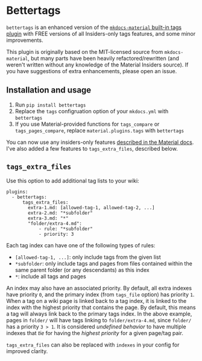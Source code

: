 # Bettertags

`bettertags` is an enhanced version of the [`mkdocs-material` built-in tags plugin](https://squidfunk.github.io/mkdocs-material/plugins/tags) with FREE versions of all Insiders-only tags features, and some minor improvements.

This plugin is originally based on the MIT-licensed source from `mkdocs-material`, but many parts have been heavily refactored/rewritten (and weren't written without any knowledge of the Material Insiders source). If you have suggestions of extra enhancements, please open an issue.

## Installation and usage

1. Run `pip install bettertags`
2. Replace the `tags` configruation option of your `mkdocs.yml` with `bettertags`
3. If you use Material-provided functions for `tags_compare` or `tags_pages_compare`, replace `material.plugins.tags` with `bettertags`

You can now use any insiders-only features [described in the Material docs](https://squidfunk.github.io/mkdocs-material/plugins/tags). I've also added a few features to `tags_extra_files`, described below.

## `tags_extra_files`

Use this option to add additional tag lists to your wiki:

```
plugins:
  - bettertags:
      tags_extra_files:
        extra-1.md: [allowed-tag-1, allowed-tag-2, ...]
        extra-2.md: "*subfolder"
        extra-3.md: "*"
        "folder/extra-4.md":
            - rule: "*subfolder"
            - priority: 3
```

Each tag index can have one of the following types of rules:

- `[allowed-tag-1, ...]`: only include tags from the given list
- `*subfolder`: only include tags and pages from files contained within the same parent folder (or any descendants) as this index
- `*`: include all tags and pages

An index may also have an associated priority. By default, all extra indexes have priority `0`, and the primary index (from `tags_file` option) has priority `1`. When a tag on a wiki page is linked back to a tag index, it is linked to the index with the highest priority that contains the page. By default, this means a tag will always link back to the primary tags index. In the above example, pages in `folder/` will have tags linking to `folder/extra-4.md`, since `folder/` has a priority `3 > 1`. It is considered _undefined behavior_ to have multiple indexes that _tie_ for having the _highest priority_ for a given page/tag pair.

`tags_extra_files` can also be replaced with `indexes` in your config for improved clarity.
